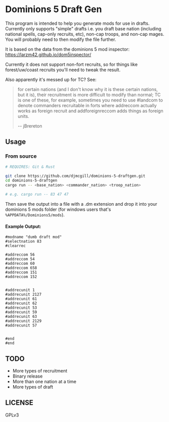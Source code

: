 # Dominions 5 Draft Gen

This program is intended to help you generate mods for use in drafts. Currently only supports "simple" drafts i.e. you draft base nation (including national spells, cap-only recruits, etc), non-cap troops, and non-cap mages.
You will probably need to then modify the file further.

It is based on the data from the dominions 5 mod inspector: https://larzm42.github.io/dom5inspector/

Currently it does not support non-fort recruits, so for things like forest/uw/coast recruits you'll need to tweak the result.

Also apparently it's messed up for TC? See:
> for certain nations (and I don't know why it is these certain nations, but it is), their recruitment is more difficult to modify than normal; TC is one of these, for example, sometimes you need to use #landcom to denote commanders recruitable in forts where addreccom actually works as foreign recruit and addforeignreccom adds things as foreign units.
>
> -- jBrereton

## Usage
### From source
```bash
# REQUIRES: Git & Rust

git clone https://github.com/djmcgill/dominions-5-draftgen.git
cd dominions-5-draftgen
cargo run -- <base_nation> <commander_nation> <troop_nation>

# e.g. cargo run -- 83 47 47
```
Then save the output into a file with a .dm extension and drop it into your dominions 5 mods folder (for windows users that's `%APPDATA%/Dominions5/mods`).

#### Example Output:
```
#modname "dumb draft mod"
#selectnation 83
#clearrec

#addreccom 56
#addreccom 54
#addreccom 60
#addreccom 658
#addreccom 151
#addreccom 152


#addrecunit 1
#addrecunit 2127
#addrecunit 61
#addrecunit 62
#addrecunit 53
#addrecunit 59
#addrecunit 63
#addrecunit 2129
#addrecunit 57


#end
#end
```

## TODO
- More types of recruitment
- Binary release
- More than one nation at a time
- More types of draft

## LICENSE
GPLv3
